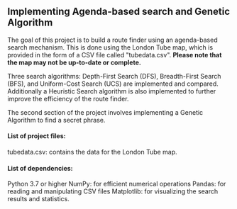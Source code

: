 ## Implementing Agenda-based search and Genetic Algorithm


The goal of this project is to build a route finder using an agenda-based search mechanism. This is done using the London Tube map, which is provided in the form of a CSV file called "tubedata.csv". **Please note that the map may not be up-to-date or complete.**

Three search algorithms: Depth-First Search (DFS), Breadth-First Search (BFS), and Uniform-Cost Search (UCS) are implemented and compared. Additionally a Heuristic Search algorithm is also implemented to further improve the efficiency of the route finder.

The second section of the project involves implementing a Genetic Algorithm to find a secret phrase.

#### List of project files:

tubedata.csv: contains the data for the London Tube map.


#### List of dependencies:

Python 3.7 or higher
NumPy: for efficient numerical operations
Pandas: for reading and manipulating CSV files
Matplotlib: for visualizing the search results and statistics.



